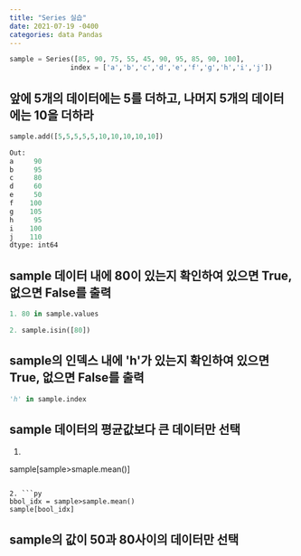```yaml
---
title: "Series 실습"
date: 2021-07-19 -0400
categories: data Pandas
---
```


```py  
sample = Series([85, 90, 75, 55, 45, 90, 95, 85, 90, 100], 
               index = ['a','b','c','d','e','f','g','h','i','j'])
```  

## 앞에 5개의 데이터에는 5를 더하고, 나머지 5개의 데이터에는 10을 더하라  

```py  
sample.add([5,5,5,5,5,10,10,10,10,10])  

Out:  
a     90  
b     95  
c     80  
d     60  
e     50  
f    100  
g    105  
h     95  
i    100  
j    110  
dtype: int64  
```  

## sample 데이터 내에 80이 있는지 확인하여 있으면 True, 없으면 False를 출력  

```py  
1. 80 in sample.values  
```  
```py  
2. sample.isin([80])  
```  
## sample의 인덱스 내에 'h'가 있는지 확인하여 있으면 True, 없으면 False를 출력  

```py  
'h' in sample.index  
```  

## sample 데이터의 평균값보다 큰 데이터만 선택  

1. ```py  
sample[sample>smaple.mean()]  
```  
  
2. ```py  
bbol_idx = sample>sample.mean()  
sample[bool_idx]  
```  
## sample의 값이 50과 80사이의 데이터만 선택  


